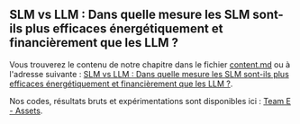## SLM vs LLM : Dans quelle mesure les SLM sont-ils plus efficaces énergétiquement et financièrement que les LLM ?

Vous trouverez le contenu de notre chapitre dans le fichier [content.md](./content.md) ou à l'adresse suivante : [SLM vs LLM : Dans quelle mesure les SLM sont-ils plus efficaces énergétiquement et financièrement que les LLM ?](https://rimel-uca.github.io/chapters/2025/SLM_vs_LLM-Team_E/content).

Nos codes, résultats bruts et expérimentations sont disponibles ici : [Team E - Assets](./assets).